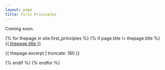 ```yaml
---
layout: page
title: First Principles
---
```


Coming soon.

{% for thepage in site.first_principles %}
{% if page.title != thepage.title %}
<a href="{{ thepage.url | prepend: site.baseurl }}">
        {{ thepage.title }}
</a>

<p class="post-excerpt">{{ thepage.excerpt | truncate: 160 }}</p>

{% endif %}
{% endfor %}      
